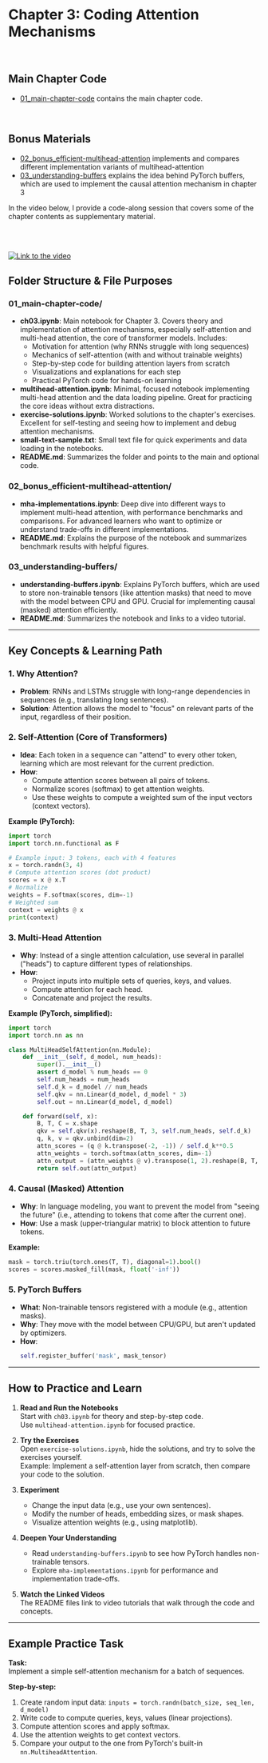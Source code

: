 # Chapter 3: Coding Attention Mechanisms

&nbsp;
## Main Chapter Code

- [01_main-chapter-code](01_main-chapter-code) contains the main chapter code.

&nbsp;
## Bonus Materials

- [02_bonus_efficient-multihead-attention](02_bonus_efficient-multihead-attention) implements and compares different implementation variants of multihead-attention
- [03_understanding-buffers](03_understanding-buffers) explains the idea behind PyTorch buffers, which are used to implement the causal attention mechanism in chapter 3


In the video below, I provide a code-along session that covers some of the chapter contents as supplementary material.

<br>
<br>

[![Link to the video](https://img.youtube.com/vi/-Ll8DtpNtvk/0.jpg)](https://www.youtube.com/watch?v=-Ll8DtpNtvk)



## Folder Structure & File Purposes

### 01_main-chapter-code/
- **ch03.ipynb**: Main notebook for Chapter 3. Covers theory and implementation of attention mechanisms, especially self-attention and multi-head attention, the core of transformer models. Includes:
  - Motivation for attention (why RNNs struggle with long sequences)
  - Mechanics of self-attention (with and without trainable weights)
  - Step-by-step code for building attention layers from scratch
  - Visualizations and explanations for each step
  - Practical PyTorch code for hands-on learning
- **multihead-attention.ipynb**: Minimal, focused notebook implementing multi-head attention and the data loading pipeline. Great for practicing the core ideas without extra distractions.
- **exercise-solutions.ipynb**: Worked solutions to the chapter's exercises. Excellent for self-testing and seeing how to implement and debug attention mechanisms.
- **small-text-sample.txt**: Small text file for quick experiments and data loading in the notebooks.
- **README.md**: Summarizes the folder and points to the main and optional code.

### 02_bonus_efficient-multihead-attention/
- **mha-implementations.ipynb**: Deep dive into different ways to implement multi-head attention, with performance benchmarks and comparisons. For advanced learners who want to optimize or understand trade-offs in different implementations.
- **README.md**: Explains the purpose of the notebook and summarizes benchmark results with helpful figures.

### 03_understanding-buffers/
- **understanding-buffers.ipynb**: Explains PyTorch buffers, which are used to store non-trainable tensors (like attention masks) that need to move with the model between CPU and GPU. Crucial for implementing causal (masked) attention efficiently.
- **README.md**: Summarizes the notebook and links to a video tutorial.

---

## Key Concepts & Learning Path

### 1. Why Attention?
- **Problem**: RNNs and LSTMs struggle with long-range dependencies in sequences (e.g., translating long sentences).
- **Solution**: Attention allows the model to "focus" on relevant parts of the input, regardless of their position.

### 2. Self-Attention (Core of Transformers)
- **Idea**: Each token in a sequence can "attend" to every other token, learning which are most relevant for the current prediction.
- **How**:  
  - Compute attention scores between all pairs of tokens.
  - Normalize scores (softmax) to get attention weights.
  - Use these weights to compute a weighted sum of the input vectors (context vectors).

**Example (PyTorch):**
```python
import torch
import torch.nn.functional as F

# Example input: 3 tokens, each with 4 features
x = torch.randn(3, 4)
# Compute attention scores (dot product)
scores = x @ x.T
# Normalize
weights = F.softmax(scores, dim=-1)
# Weighted sum
context = weights @ x
print(context)
```

### 3. Multi-Head Attention
- **Why**: Instead of a single attention calculation, use several in parallel ("heads") to capture different types of relationships.
- **How**:  
  - Project inputs into multiple sets of queries, keys, and values.
  - Compute attention for each head.
  - Concatenate and project the results.

**Example (PyTorch, simplified):**
```python
import torch
import torch.nn as nn

class MultiHeadSelfAttention(nn.Module):
    def __init__(self, d_model, num_heads):
        super().__init__()
        assert d_model % num_heads == 0
        self.num_heads = num_heads
        self.d_k = d_model // num_heads
        self.qkv = nn.Linear(d_model, d_model * 3)
        self.out = nn.Linear(d_model, d_model)

    def forward(self, x):
        B, T, C = x.shape
        qkv = self.qkv(x).reshape(B, T, 3, self.num_heads, self.d_k)
        q, k, v = qkv.unbind(dim=2)
        attn_scores = (q @ k.transpose(-2, -1)) / self.d_k**0.5
        attn_weights = torch.softmax(attn_scores, dim=-1)
        attn_output = (attn_weights @ v).transpose(1, 2).reshape(B, T, C)
        return self.out(attn_output)
```

### 4. Causal (Masked) Attention
- **Why**: In language modeling, you want to prevent the model from "seeing the future" (i.e., attending to tokens that come after the current one).
- **How**: Use a mask (upper-triangular matrix) to block attention to future tokens.

**Example:**
```python
mask = torch.triu(torch.ones(T, T), diagonal=1).bool()
scores = scores.masked_fill(mask, float('-inf'))
```

### 5. PyTorch Buffers
- **What**: Non-trainable tensors registered with a module (e.g., attention masks).
- **Why**: They move with the model between CPU/GPU, but aren't updated by optimizers.
- **How**:  
  ```python
  self.register_buffer('mask', mask_tensor)
  ```

---

## How to Practice and Learn

1. **Read and Run the Notebooks**  
   Start with `ch03.ipynb` for theory and step-by-step code.  
   Use `multihead-attention.ipynb` for focused practice.

2. **Try the Exercises**  
   Open `exercise-solutions.ipynb`, hide the solutions, and try to solve the exercises yourself.  
   Example: Implement a self-attention layer from scratch, then compare your code to the solution.

3. **Experiment**  
   - Change the input data (e.g., use your own sentences).
   - Modify the number of heads, embedding sizes, or mask shapes.
   - Visualize attention weights (e.g., using matplotlib).

4. **Deepen Your Understanding**  
   - Read `understanding-buffers.ipynb` to see how PyTorch handles non-trainable tensors.
   - Explore `mha-implementations.ipynb` for performance and implementation trade-offs.

5. **Watch the Linked Videos**  
   The README files link to video tutorials that walk through the code and concepts.

---

## Example Practice Task

**Task:**  
Implement a simple self-attention mechanism for a batch of sequences.

**Step-by-step:**
1. Create random input data: `inputs = torch.randn(batch_size, seq_len, d_model)`
2. Write code to compute queries, keys, values (linear projections).
3. Compute attention scores and apply softmax.
4. Use the attention weights to get context vectors.
5. Compare your output to the one from PyTorch's built-in `nn.MultiheadAttention`.


